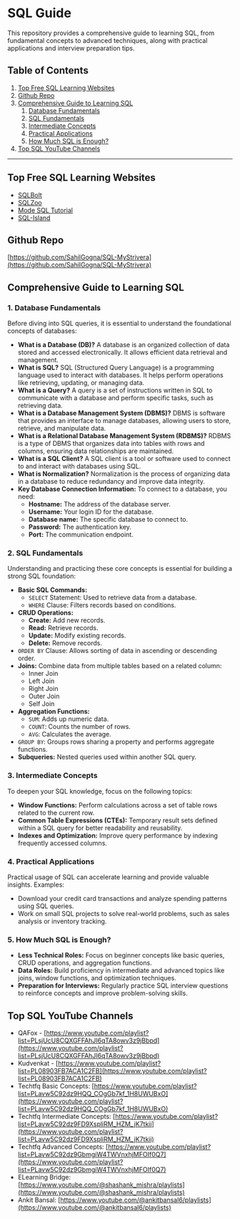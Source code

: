 # SQL Guide

This repository provides a comprehensive guide to learning SQL, from fundamental concepts to advanced techniques, along with practical applications and interview preparation tips.

## Table of Contents

1.  [Top Free SQL Learning Websites](#top-free-sql-learning-websites)
2.  [Github Repo](#github-repo)
3.  [Comprehensive Guide to Learning SQL](#comprehensive-guide-to-learning-sql)
    1.  [Database Fundamentals](#database-fundamentals)
    2.  [SQL Fundamentals](#sql-fundamentals)
    3.  [Intermediate Concepts](#intermediate-concepts)
    4.  [Practical Applications](#practical-applications)
    5.  [How Much SQL is Enough?](#how-much-sql-is-enough)
4.  [Top SQL YouTube Channels](#top-sql-youtube-channels)

---

## Top Free SQL Learning Websites

* [SQLBolt](https://sqlbolt.com/)
* [SQLZoo](https://sqlzoo.net/wiki/SELECT_basics)
* [Mode SQL Tutorial](https://mode.com/sql-tutorial)
* [SQL-Island](https://sql-island.informatik.uni-kl.de/#)

## Github Repo

[https://github.com/SahilGogna/SQL-MyStrivera](https://github.com/SahilGogna/SQL-MyStrivera)

## Comprehensive Guide to Learning SQL

### 1. Database Fundamentals

Before diving into SQL queries, it is essential to understand the foundational concepts of databases:

* **What is a Database (DB)?** A database is an organized collection of data stored and accessed electronically. It allows efficient data retrieval and management.
* **What is SQL?** SQL (Structured Query Language) is a programming language used to interact with databases. It helps perform operations like retrieving, updating, or managing data.
* **What is a Query?** A query is a set of instructions written in SQL to communicate with a database and perform specific tasks, such as retrieving data.
* **What is a Database Management System (DBMS)?** DBMS is software that provides an interface to manage databases, allowing users to store, retrieve, and manipulate data.
* **What is a Relational Database Management System (RDBMS)?** RDBMS is a type of DBMS that organizes data into tables with rows and columns, ensuring data relationships are maintained.
* **What is a SQL Client?** A SQL client is a tool or software used to connect to and interact with databases using SQL.
* **What is Normalization?** Normalization is the process of organizing data in a database to reduce redundancy and improve data integrity.
* **Key Database Connection Information:** To connect to a database, you need:
    * **Hostname:** The address of the database server.
    * **Username:** Your login ID for the database.
    * **Database name:** The specific database to connect to.
    * **Password:** The authentication key.
    * **Port:** The communication endpoint.

### 2. SQL Fundamentals

Understanding and practicing these core concepts is essential for building a strong SQL foundation:

* **Basic SQL Commands:**
    * `SELECT` Statement: Used to retrieve data from a database.
    * `WHERE` Clause: Filters records based on conditions.
* **CRUD Operations:**
    * **Create:** Add new records.
    * **Read:** Retrieve records.
    * **Update:** Modify existing records.
    * **Delete:** Remove records.
* `ORDER BY` Clause: Allows sorting of data in ascending or descending order.
* **Joins:** Combine data from multiple tables based on a related column:
    * Inner Join
    * Left Join
    * Right Join
    * Outer Join
    * Self Join
* **Aggregation Functions:**
    * `SUM`: Adds up numeric data.
    * `COUNT`: Counts the number of rows.
    * `AVG`: Calculates the average.
* `GROUP BY`: Groups rows sharing a property and performs aggregate functions.
* **Subqueries:** Nested queries used within another SQL query.

### 3. Intermediate Concepts

To deepen your SQL knowledge, focus on the following topics:

* **Window Functions:** Perform calculations across a set of table rows related to the current row.
* **Common Table Expressions (CTEs):** Temporary result sets defined within a SQL query for better readability and reusability.
* **Indexes and Optimization:** Improve query performance by indexing frequently accessed columns.

### 4. Practical Applications

Practical usage of SQL can accelerate learning and provide valuable insights. Examples:

* Download your credit card transactions and analyze spending patterns using SQL queries.
* Work on small SQL projects to solve real-world problems, such as sales analysis or inventory tracking.

### 5. How Much SQL is Enough?

* **Less Technical Roles:** Focus on beginner concepts like basic queries, CRUD operations, and aggregation functions.
* **Data Roles:** Build proficiency in intermediate and advanced topics like joins, window functions, and optimization techniques.
* **Preparation for Interviews:** Regularly practice SQL interview questions to reinforce concepts and improve problem-solving skills.

## Top SQL YouTube Channels

* QAFox - [https://www.youtube.com/playlist?list=PLsjUcU8CQXGFFAhJI6qTA8owv3z9jBbpd](https://www.youtube.com/playlist?list=PLsjUcU8CQXGFFAhJI6qTA8owv3z9jBbpd)
* Kudvenkat - [https://www.youtube.com/playlist?list=PL08903FB7ACA1C2FB](https://www.youtube.com/playlist?list=PL08903FB7ACA1C2FB)
* Techtfq Basic Concepts: [https://www.youtube.com/playlist?list=PLavw5C92dz9HQQ_COgGb7kf_1H8UWUBxO](https://www.youtube.com/playlist?list=PLavw5C92dz9HQQ_COgGb7kf_1H8UWUBxO)
* Techtfq Intermediate Concepts: [https://www.youtube.com/playlist?list=PLavw5C92dz9FD9XspliRM_HZM_jK7tkii](https://www.youtube.com/playlist?list=PLavw5C92dz9FD9XspliRM_HZM_jK7tkii)
* Techtfq Advanced Concepts: [https://www.youtube.com/playlist?list=PLavw5C92dz9GbmgiW4TWVnxhjMFOIf0Q7](https://www.youtube.com/playlist?list=PLavw5C92dz9GbmgiW4TWVnxhjMFOIf0Q7)
* ELearning Bridge: [https://www.youtube.com/@shashank_mishra/playlists](https://www.youtube.com/@shashank_mishra/playlists)
* Ankit Bansal: [https://www.youtube.com/@ankitbansal6/playlists](https://www.youtube.com/@ankitbansal6/playlists)
